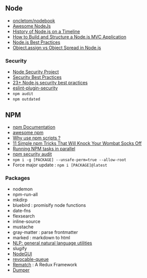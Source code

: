 ## Node

* [oncletom/nodebook](https://github.com/oncletom/nodebook/)
* [Awesome NodeJs](https://github.com/sindresorhus/awesome-nodejs)
* [History of Node.js on a Timeline](https://blog.risingstack.com/history-of-node-js/)
* [How to Build and Structure a Node.js MVC Application](https://www.sitepoint.com/node-js-mvc-application/)
* [Node.js Best Practices](https://github.com/i0natan/nodebestpractices)
* [Object.assign vs Object Spread in Node.js](http://thecodebarbarian.com/object-assign-vs-object-spread.html)

### Security

* [Node Security Project](https://nodesecurity.io/)
* [Security Best Practices](https://expressjs.com/en/advanced/best-practice-security.html)
* [23+ Node.js security best practices](https://medium.com/@nodepractices/were-under-attack-23-node-js-security-best-practices-e33c146cb87d)
* [eslint-plugin-security](https://github.com/nodesecurity/eslint-plugin-security)
* `npm audit`
* `npm outdated`

## NPM

* [npm Documentation](https://docs.npmjs.com/)
* [awesome npm](https://github.com/sindresorhus/awesome-npm)
* [Why use npm scripts ?](https://css-tricks.com/why-npm-scripts/)
* [11 Simple npm Tricks That Will Knock Your Wombat Socks Off](https://nodesource.com/blog/eleven-npm-tricks-that-will-knock-your-wombat-socks-off/)
* [Running NPM tasks in parallel](http://ricostacruz.com/til/parallel-npm-commands.html)
* [npm security audit](https://docs.npmjs.com/getting-started/running-a-security-audit)
* `npm i -g [PACKAGE] --unsafe-perm=true --allow-root`
* Force major update : `npm i [PACKAGE]@latest`

### Packages

* nodemon
* npm-run-all
* mkdirp
* bluebird : promisify node functions
* date-fns
* flexsearch
* inline-source
* mustache
* gray-matter : parse frontmatter
* marked : markdown to html
* [NLP: general natural language utilities](https://github.com/axa-group/nlp.js)
* slugify
* [NodeGUI](https://github.com/nodegui/nodegui)
* [revocable-queue](https://github.com/getify/revocable-queue)
* [Rematch](https://github.com/rematch/rematch) : A Redux Framework
* [Dumper](https://github.com/ziishaned/dumper.js)